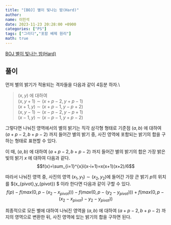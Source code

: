 ```yaml
---
title: "[BOJ] 별이 빛나는 밤(Hard)"
author:
name: 이민석
date: 2023-11-23 20:28:00 +0900
categories: ["PS"]
tags: ["그리디","포함 배제 원리"]
math: true
---
```



[BOJ 별이 빛나는 밤(Hard)](https://www.acmicpc.net/problem/30683)

## 풀이

먼저 별의 밝기가 적용되는 격자들을 다음과 같이 4등분 하자.\
> $(x,y)$ 에 대하여\
> $(x,y+1) \sim (x+p-2,y+p-1)$ \
> $(x+1,y) \sim (x+p-1,y-p+2)$ \
> $(x,y-1) \sim (x-p-2,y-p+1)$ \
> $(x-1,y) \sim (x-p-1,y+p-2)$

그렇다면 나눠진 영역에서의 별의 밝기는 직각 삼각형 형태로 기준점 $(a,b)$ 에 대하여 $(a+p-2, b+p-2)$ 까지 들어간 별의 밝기 중, 사진 영역에 포함되는 밝기의 합을 구하는 형태로 표현할 수 있다. 

이 때, $(a,b)$ 에 대하여 $(a+p-2, b+p-2)$ 까지 들어간 별의 밝기의 합은 가장 밝은 빛의 밝기 $x$ 에 대하여 다음과 같다.
$$f(x)=\sum_{i=1}^{x}i(x-i+1)=x(x+1)(x+2)/6$$

따라서 나눠진 영역 중, 사진의 영역 $(x_1, y_1)\sim (x_2,y_2)$에 들어간 가장 큰 밝기 $p$의  위치를 $(x_{pivot},y_{pivot}) $ 이라 한다면 다음과 같이 구할 수 있다. 
$$
f(p) - f(max(0,p-(x_2-x_{pivot}))) - f(max(0,p-(y_2-y_{pivot}))) + f(max(0,p-(x_2-x_{pivot})-y_2-y_{pivot}))
$$

최종적으로 모든 별에 대하여 나눠진 영역을 $(a,b)$ 에 대하여 $(a+p-2, b+p-2)$ 까지의 영역으로 변환한 뒤, 사진 영역에 있는 밝기의 합을 구하면 된다. 